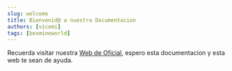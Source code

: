 ```yaml
---
slug: welcome
title: Bienvenid@ a nuestra Documentacion
authors: [vicemi]
tags: [boxmineworld]
---
```


Recuerda visitar nuestra [Web de Oficial](https://boxmineworld.com), espero esta documentacion y esta web te sean de ayuda.

